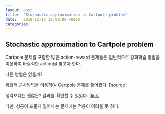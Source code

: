 ```yaml
---
layout: post
title:  "Stochastic approximation to Cartpole problem"
date:   2018-12-12 12:00:00 +0100
categories:
---
```


## Stochastic approximation to Cartpole problem

Cartpole 문제를 포함한 많은 action-reward 문제들은 일반적으로 강화학습 방법을 이용하여 바람직한 action을 찾고자 한다.

다른 방법은 없을까?

확률적 근사방법을 이용하여 Cartpole 문제를 풀어봤다. <a href='../proof/Stochastic_approximation.pdf'>[source]</a>

생각보다는 괜찮은? 결과를 확인할 수 있었다. <a href='https://github.com/Monster-Moon/gymR'>[link]</a>

다만, 성공이 드물게 일어나는 문제에는 적용이 어려울 듯 하다.


